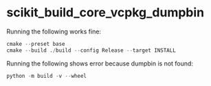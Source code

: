 # scikit_build_core_vcpkg_dumpbin

Running the following works fine:
```py
cmake --preset base
cmake --build ./build --config Release --target INSTALL
```

Running the following shows error because dumpbin is not found:
```py
python -m build -v --wheel
```
